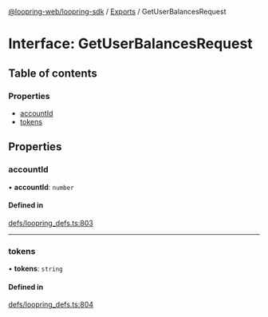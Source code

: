 [@loopring-web/loopring-sdk](../README.md) / [Exports](../modules.md) / GetUserBalancesRequest

# Interface: GetUserBalancesRequest

## Table of contents

### Properties

- [accountId](GetUserBalancesRequest.md#accountid)
- [tokens](GetUserBalancesRequest.md#tokens)

## Properties

### accountId

• **accountId**: `number`

#### Defined in

[defs/loopring_defs.ts:803](https://github.com/Loopring/loopring_sdk/blob/1b21a8d/src/defs/loopring_defs.ts#L803)

___

### tokens

• **tokens**: `string`

#### Defined in

[defs/loopring_defs.ts:804](https://github.com/Loopring/loopring_sdk/blob/1b21a8d/src/defs/loopring_defs.ts#L804)
